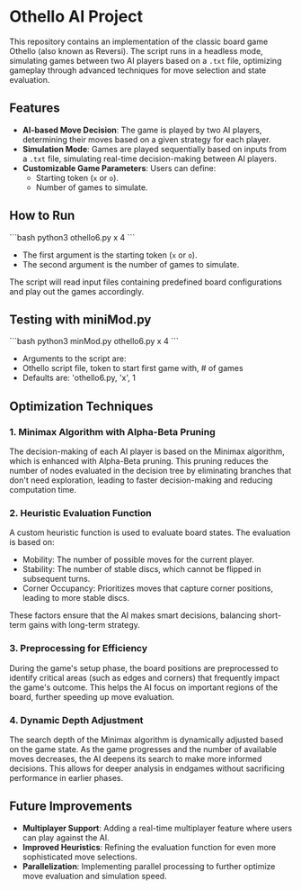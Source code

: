 
# Othello AI Project

This repository contains an implementation of the classic board game Othello (also known as Reversi). The script runs in a headless mode, simulating games between two AI players based on a `.txt` file, optimizing gameplay through advanced techniques for move selection and state evaluation.

## Features
- **AI-based Move Decision**: The game is played by two AI players, determining their moves based on a given strategy for each player.
- **Simulation Mode**: Games are played sequentially based on inputs from a `.txt` file, simulating real-time decision-making between AI players.
- **Customizable Game Parameters**: Users can define:
  - Starting token (`x` or `o`).
  - Number of games to simulate.

## How to Run

\`\`\`bash
python3 othello6.py x 4
\`\`\`

- The first argument is the starting token (`x` or `o`).
- The second argument is the number of games to simulate.

The script will read input files containing predefined board configurations and play out the games accordingly.

## Testing with miniMod.py

\`\`\`bash
python3 minMod.py othello6.py x 4
\`\`\`

- Arguments to the script are:
- Othello script file, token to start first game with, # of games
- Defaults are: 'othello6.py, 'x', 1

## Optimization Techniques

### 1. **Minimax Algorithm with Alpha-Beta Pruning**
   The decision-making of each AI player is based on the Minimax algorithm, which is enhanced with Alpha-Beta pruning. This pruning reduces the number of nodes evaluated in the decision tree by eliminating branches that don't need exploration, leading to faster decision-making and reducing computation time.

### 2. **Heuristic Evaluation Function**
   A custom heuristic function is used to evaluate board states. The evaluation is based on:
   - Mobility: The number of possible moves for the current player.
   - Stability: The number of stable discs, which cannot be flipped in subsequent turns.
   - Corner Occupancy: Prioritizes moves that capture corner positions, leading to more stable discs.
   
   These factors ensure that the AI makes smart decisions, balancing short-term gains with long-term strategy.

### 3. **Preprocessing for Efficiency**
   During the game's setup phase, the board positions are preprocessed to identify critical areas (such as edges and corners) that frequently impact the game's outcome. This helps the AI focus on important regions of the board, further speeding up move evaluation.

### 4. **Dynamic Depth Adjustment**
   The search depth of the Minimax algorithm is dynamically adjusted based on the game state. As the game progresses and the number of available moves decreases, the AI deepens its search to make more informed decisions. This allows for deeper analysis in endgames without sacrificing performance in earlier phases.

## Future Improvements
- **Multiplayer Support**: Adding a real-time multiplayer feature where users can play against the AI.
- **Improved Heuristics**: Refining the evaluation function for even more sophisticated move selections.
- **Parallelization**: Implementing parallel processing to further optimize move evaluation and simulation speed.


